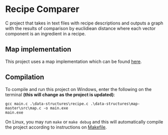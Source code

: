 # Recipe Comparer

C project that takes in text files with recipe descriptions and outputs a graph with the results of comparison by euclidiean distance where each vector component is an ingredient in a recipe.

## Map implementation

This project uses a map implementation which can be found [here](https://github.com/rxi/map).

## Compilation

To compile and run this project on Windows, enter the following on the terminal **(this will change as the project is updated)**:

```
gcc main.c .\data-structures\recipe.c .\data-structures\map-master\src\map.c -o main.exe
main.exe
```

On Linux, you may run `make` or `make debug` and this will automatically compile the project according to instructions on [Makefile](Makefile).
